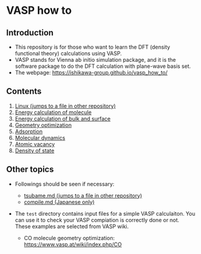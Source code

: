 # VASP how to
## Introduction
* This repository is for those who want to learn the DFT (density functional theory) calculations using VASP.
* VASP stands for Vienna ab initio simulation package, and it is the software package to do the DFT calculation with plane-wave basis set.
* The webpage: https://ishikawa-group.github.io/vasp_how_to/

## Contents
1. [Linux (jumps to a file in other repository)](https://github.com/ishikawa-group/gaussian_how_to/blob/main/linux.md)
2. [Energy calculation of molecule](./markdown/english/energy_molecule.md)
3. [Energy calculation of bulk and surface](./markdown/english/energy_bulk.md)
4. [Geometry optimization](./markdown/english/optimization.md)
5. [Adsorption](./markdown/english/adsorption.md)
6. [Molecular dynamics](./markdown/english/molecular_dynamics.md)
7. [Atomic vacancy](./markdown/english/vacancy.md)
8. [Density of state](./markdown/english/dos.md)

## Other topics
* Followings should be seen if necessary:
  + [tsubame.md (jumps to a file in other repository)](https://github.com/ishikawa-group/gaussian_how_to/blob/main/tsubame.md)
  + [compile.md (Japanese only)](./markdown/compile/compile_jp.md)

* The `test` directory contains input files for a simple VASP calculaiton. You can use it to check your VASP compiation is correctly done or not.
These examples are selected from VASP wiki.
  + CO molecule geometry optimization: https://www.vasp.at/wiki/index.php/CO
